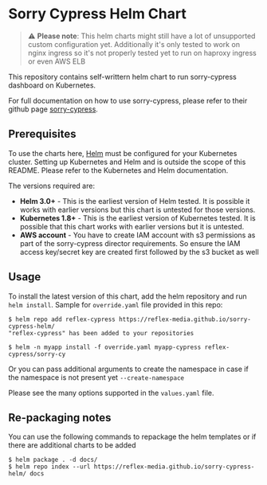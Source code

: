 # Sorry Cypress Helm Chart

> :warning: **Please note**: This helm charts might still have a lot of unsupported custom configuration yet. Additionally it's only tested to work on nginx ingress so it's not properly tested yet to run on haproxy ingress or even AWS ELB

This repository contains self-writtern helm chart to run sorry-cypress dashboard on Kubernetes.

For full documentation on how to use sorry-cypress, please refer to their github page
[sorry-cypress](https://github.com/sorry-cypress/sorry-cypress).

## Prerequisites

To use the charts here, [Helm](https://helm.sh/) must be configured for your
Kubernetes cluster. Setting up Kubernetes and Helm and is outside the scope of
this README. Please refer to the Kubernetes and Helm documentation.

The versions required are:

  * **Helm 3.0+** - This is the earliest version of Helm tested. It is possible
    it works with earlier versions but this chart is untested for those versions.
  * **Kubernetes 1.8+** - This is the earliest version of Kubernetes tested.
    It is possible that this chart works with earlier versions but it is
    untested.
  * **AWS account** - You have to create IAM account with s3 permissions as part of the sorry-cypress director requirements. So ensure the IAM access key/secret key are created first followed by the s3 bucket as well

## Usage

To install the latest version of this chart, add the helm repository
and run `helm install`. Sample for `override.yaml` file provided in this repo:

```console
$ helm repo add reflex-cypress https://reflex-media.github.io/sorry-cypress-helm/
"reflex-cypress" has been added to your repositories

$ helm -n myapp install -f override.yaml myapp-cypress reflex-cypress/sorry-cy
```
Or you can pass additional arguments to create the namespace in case if the namespace is not present yet `--create-namespace`

Please see the many options supported in the `values.yaml` file.

## Re-packaging notes

You can use the following commands to repackage the helm templates or if there are additional charts to be added
```console
$ helm package . -d docs/
$ helm repo index --url https://reflex-media.github.io/sorry-cypress-helm/ docs
```
